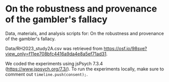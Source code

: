 # On the robustness and provenance of the gambler's fallacy

Data, materials, and analysis scripts for: On the robustness and provenance of the gambler's fallacy.

Data/RH2023_study2A.csv was retrieved from https://osf.io/98sve?view_only=f11ee708bfc4416a9da4e8a5ef71ad31.

We coded the experiments using jsPsych 7.3.4 (https://www.jspsych.org/7.3/). To run the experiments locally, make sure to comment out `timeline.push(consent);`.
